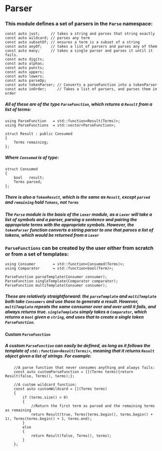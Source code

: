 # Parser

### This module defines a set of parsers in the `Parse` namespace:

    const auto just;     // takes a string and parses that string exactly
    const auto wildcard; // parses any term
    const auto subsetOf; // ensures a term is a subset of a string
    const auto anyOf;    // takes a list of parsers and parses any of them
    const auto many;     // takes a single parser and parses it until it fails.
    const auto digits;
    const auto alphas;
    const auto puncts;
    const auto uppers;
    const auto lowers;
    const auto parseOp;
    const auto tokenParser; // Converts a parseFunction into a tokenParser
    const auto inOrder;     // Takes a list of parsers, and parses them in order

##### All of these are of the type `ParseFunction`, which returns a `Result` from a list of terms:

    using ParseFunction   = std::function<Result(Terms)>;
    using ParseFunctions  = std::vector<ParseFunction>;
    
    struct Result : public Consumed
    {
        Terms remaining;
    };
    
##### Where `Consumed` is of type:
    
    struct Consumed
    {
        bool   result;
        Terms parsed;
    };
    
##### There is also a `TokenResult`, which is the same as `Result`, except `parsed` and `remaining` hold `Tokens`, not `Terms`
    
##### The `Parse` module is the basis of the `Lexer` module, as a `Lexer` will take a list of symbols and a parser, parsing a sentence and pairing the appropriate terms with the appropriate symbols. However, the `tokenParser` function converts a string parser to one that parses a list of tokens, which would be returned from a `Lexer`

### `ParseFunctions` can be created by the user either from scratch or from a set of templates:

    using Consumer        = std::function<Consumed(Terms)>;
    using Comparator      = std::function<bool(Term)>;

    ParseFunction parseTemplate(Consumer consumer);
    ParseFunction singleTemplate(Comparator comparator);
    ParseFunction multiTemplate(Consumer consumer);
    
##### These are relatively straightforward: the `parseTemplate` and `multiTemplate` both take `Consumers` and use those to generate a result. However, `multiTemplate` repeats the same consumer over and over until it fails, and always returns true. `singleTemplate` simply takes a `Comparator`, which returns a `bool` given a `string`, and uses that to create a single token `ParseFunction`.

#### Custom `ParseFunction`

##### A custom `ParseFunction` can easily be defined, as long as it follows the template of `std::function<Result(Terms)>`, meaning that it returns `Result` object given a list of strings. For example:

        //A parse function that never consumes anything and always fails:
        const auto customParseFunction = [](Terms terms){return Result(false, Terms(), terms);};
        
        //A custom wildcard function:
        const auto customWildcard = [](Terms terms)
        {
            if (terms.size() > 0)
            {
                //Return the first term as parsed and the remaining terms as remaining
                return Result(true, Terms(terms.begin(), terms.begin() + 1), Terms(terms.begin() + 1, terms.end);
            }
            else
            {
                return Result(false, Terms(), terms);
            }
        };
